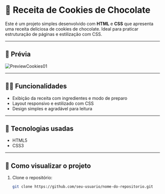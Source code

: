 # 🍪 Receita de Cookies de Chocolate

Este é um projeto simples desenvolvido com **HTML** e **CSS** que apresenta uma receita deliciosa de cookies de chocolate. Ideal para praticar estruturação de páginas e estilização com CSS.

---

## 📸 Prévia

![PreviewCookies01](https://github.com/user-attachments/assets/038133a5-cc5b-47ef-bb5c-e91a56471a80)

---

## 🧑‍🍳 Funcionalidades

- Exibição da receita com ingredientes e modo de preparo
- Layout responsivo e estilizado com CSS
- Design simples e agradável para leitura

---

## 🚀 Tecnologias usadas

- HTML5
- CSS3

---

## 📂 Como visualizar o projeto

1. Clone o repositório:
   ```bash
   git clone https://github.com/seu-usuario/nome-do-repositorio.git
